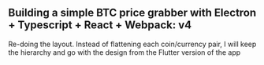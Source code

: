 ## Building a simple BTC price grabber with Electron + Typescript + React + Webpack: v4

Re-doing the layout. Instead of flattening each coin/currency pair, I will keep the hierarchy and go with the design from the Flutter version of the app